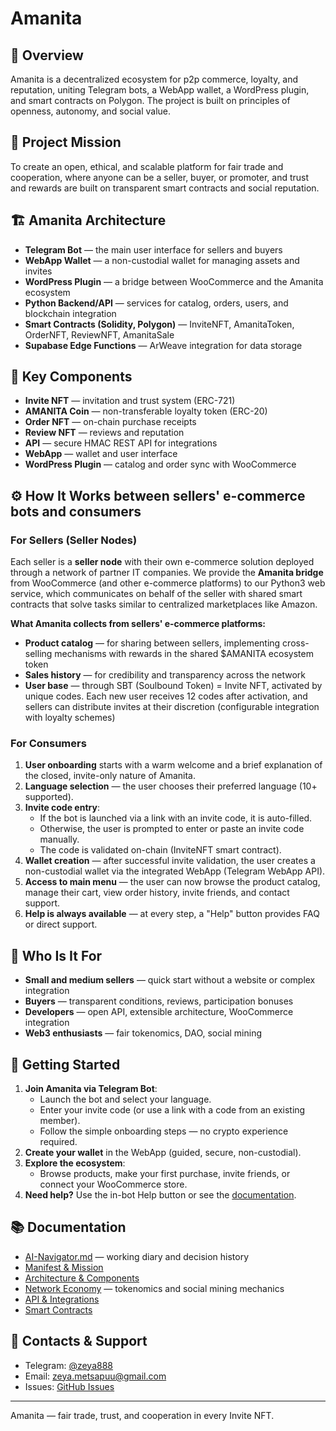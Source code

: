 # Amanita

## 🌱 Overview
Amanita is a decentralized ecosystem for p2p commerce, loyalty, and reputation, uniting Telegram bots, a WebApp wallet, a WordPress plugin, and smart contracts on Polygon. The project is built on principles of openness, autonomy, and social value.

## 🎯 Project Mission
To create an open, ethical, and scalable platform for fair trade and cooperation, where anyone can be a seller, buyer, or promoter, and trust and rewards are built on transparent smart contracts and social reputation.

## 🏗️ Amanita Architecture
- **Telegram Bot** — the main user interface for sellers and buyers
- **WebApp Wallet** — a non-custodial wallet for managing assets and invites
- **WordPress Plugin** — a bridge between WooCommerce and the Amanita ecosystem
- **Python Backend/API** — services for catalog, orders, users, and blockchain integration
- **Smart Contracts (Solidity, Polygon)** — InviteNFT, AmanitaToken, OrderNFT, ReviewNFT, AmanitaSale
- **Supabase Edge Functions** — ArWeave integration for data storage

## 🔑 Key Components
- **Invite NFT** — invitation and trust system (ERC-721)
- **AMANITA Coin** — non-transferable loyalty token (ERC-20)
- **Order NFT** — on-chain purchase receipts
- **Review NFT** — reviews and reputation
- **API** — secure HMAC REST API for integrations
- **WebApp** — wallet and user interface
- **WordPress Plugin** — catalog and order sync with WooCommerce

## ⚙️ How It Works between sellers' e-commerce bots and consumers

### For Sellers (Seller Nodes)
Each seller is a **seller node** with their own e-commerce solution deployed through a network of partner IT companies. We provide the **Amanita bridge** from WooCommerce (and other e-commerce platforms) to our Python3 web service, which communicates on behalf of the seller with shared smart contracts that solve tasks similar to centralized marketplaces like Amazon.

**What Amanita collects from sellers' e-commerce platforms:**
- **Product catalog** — for sharing between sellers, implementing cross-selling mechanisms with rewards in the shared $AMANITA ecosystem token
- **Sales history** — for credibility and transparency across the network
- **User base** — through SBT (Soulbound Token) = Invite NFT, activated by unique codes. Each new user receives 12 codes after activation, and sellers can distribute invites at their discretion (configurable integration with loyalty schemes)

### For Consumers
1. **User onboarding** starts with a warm welcome and a brief explanation of the closed, invite-only nature of Amanita.
2. **Language selection** — the user chooses their preferred language (10+ supported).
3. **Invite code entry**:
   - If the bot is launched via a link with an invite code, it is auto-filled.
   - Otherwise, the user is prompted to enter or paste an invite code manually.
   - The code is validated on-chain (InviteNFT smart contract).
4. **Wallet creation** — after successful invite validation, the user creates a non-custodial wallet via the integrated WebApp (Telegram WebApp API).
5. **Access to main menu** — the user can now browse the product catalog, manage their cart, view order history, invite friends, and contact support.
6. **Help is always available** — at every step, a "Help" button provides FAQ or direct support.

## 👥 Who Is It For
- **Small and medium sellers** — quick start without a website or complex integration
- **Buyers** — transparent conditions, reviews, participation bonuses
- **Developers** — open API, extensible architecture, WooCommerce integration
- **Web3 enthusiasts** — fair tokenomics, DAO, social mining

## 🚀 Getting Started
1. **Join Amanita via Telegram Bot**:
   - Launch the bot and select your language.
   - Enter your invite code (or use a link with a code from an existing member).
   - Follow the simple onboarding steps — no crypto experience required.
2. **Create your wallet** in the WebApp (guided, secure, non-custodial).
3. **Explore the ecosystem**:
   - Browse products, make your first purchase, invite friends, or connect your WooCommerce store.
4. **Need help?** Use the in-bot Help button or see the [documentation](docs/doc-master.md).

## 📚 Documentation
- [AI-Navigator.md](AI-Navigator.md) — working diary and decision history
- [Manifest & Mission](docs/manifest.md)
- [Architecture & Components](docs/architecture-overview.md)
- [Network Economy](docs/Network-Economy.md) — tokenomics and social mining mechanics
- [API & Integrations](docs/webapi-overview.md)
- [Smart Contracts](docs/contracts-overview.md)

## 💬 Contacts & Support
- Telegram: [@zeya888](https://t.me/zeya888)
- Email: zeya.metsapuu@gmail.com
- Issues: [GitHub Issues](https://github.com/ViralLove/amanita/issues)

---
Amanita — fair trade, trust, and cooperation in every Invite NFT.
